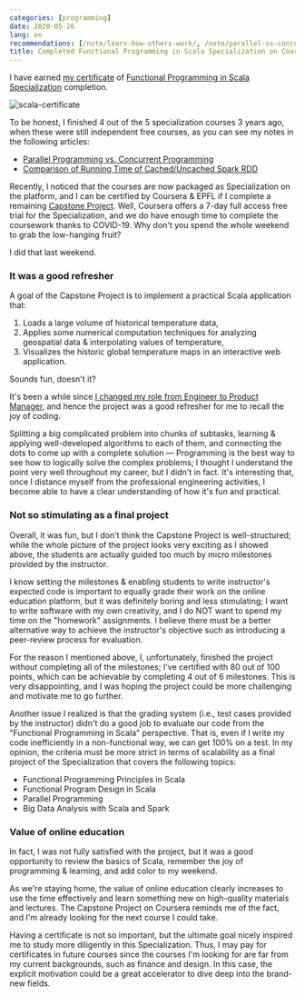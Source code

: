 ```yaml
---
categories: [programming]
date: 2020-05-26
lang: en
recommendations: [/note/learn-how-others-work/, /note/parallel-vs-concurrent/, /note/spark-rdd-cached-vs-uncached/]
title: Completed Functional Programming in Scala Specialization on Coursera, Finally
---
```


I have earned [my certificate](https://www.coursera.org/account/accomplishments/specialization/5QEQVEUCDFSJ) of [Functional Programming in Scala Specialization](https://www.coursera.org/specializations/scala) completion.

![scala-certificate](/images/coursera-scala-capstone/certificate.png)

To be honest, I finished 4 out of the 5 specialization courses 3 years ago, when these were still independent free courses, as you can see my notes in the following articles:

- [Parallel Programming vs. Concurrent Programming](/note/parallel-vs-concurrent/)
- [Comparison of Running Time of Cached/Uncached Spark RDD](/note/spark-rdd-cached-vs-uncached/)

Recently, I noticed that the courses are now packaged as Specialization on the platform, and I can be certified by Coursera & EPFL if I complete a remaining [Capstone Project](https://www.coursera.org/learn/scala-capstone). Well, Coursera offers a 7-day full access free trial for the Specialization, and we do have enough time to complete the coursework thanks to COVID-19. Why don't you spend the whole weekend to grab the low-hanging fruit? 

I did that last weekend.

### It was a good refresher

A goal of the Capstone Project is to implement a practical Scala application that:

1. Loads a large volume of historical temperature data,
2. Applies some numerical computation techniques for analyzing geospatial data & interpolating values of temperature,
3. Visualizes the historic global temperature maps in an interactive web application.

Sounds fun, doesn't it?

It's been a while since [I changed my role from Engineer to Product Manager](/note/becoming-a-product-manager/), and hence the project was a good refresher for me to recall the joy of coding.

Splitting a big complicated problem into chunks of subtasks, learning & applying well-developed algorithms to each of them, and connecting the dots to come up with a complete solution &mdash; Programming is the best way to see how to logically solve the complex problems; I thought I understand the point very well throughout my career, but I didn't in fact. It's interesting that, once I distance myself from the professional engineering activities, I become able to have a clear understanding of how it's fun and practical.

### Not so stimulating as a final project

Overall, it was fun, but I don't think the Capstone Project is well-structured; while the whole picture of the project looks very exciting as I showed above, the students are actually guided too much by micro milestones provided by the instructor.

I know setting the milestones & enabling students to write instructor's expected code is important to equally grade their work on the online education platform, but it was definitely boring and less stimulating; I want to write software with my own creativity, and I do NOT want to spend my time on the "homework" assignments. I believe there must be a better alternative way to achieve the instructor's objective such as introducing a peer-review process for evaluation.

For the reason I mentioned above, I, unfortunately, finished the project without completing all of the milestones; I've certified with 80 out of 100 points, which can be achievable by completing 4 out of 6 milestones. This is very disappointing, and I was hoping the project could be more challenging and motivate me to go further.

Another issue I realized is that the grading system (i.e., test cases provided by the instructor) didn't do a good job to evaluate our code from the "Functional Programming in Scala" perspective. That is, even if I write my code inefficiently in a non-functional way, we can get 100% on a test. In my opinion, the criteria must be more strict in terms of scalability as a final project of the Specialization that covers the following topics:

- Functional Programming Principles in Scala
- Functional Program Design in Scala
- Parallel Programming
- Big Data Analysis with Scala and Spark

### Value of online education

In fact, I was not fully satisfied with the project, but it was a good opportunity to review the basics of Scala, remember the joy of programming & learning, and add color to my weekend. 

As we're staying home, the value of online education clearly increases to use the time effectively and learn something new on high-quality materials and lectures. The Capstone Project on Coursera reminds me of the fact, and I'm already looking for the next course I could take. 

Having a certificate is not so important, but the ultimate goal nicely inspired me to study more diligently in this Specialization. Thus, I may pay for certificates in future courses since the courses I'm looking for are far from my current backgrounds, such as finance and design. In this case, the explicit motivation could be a great accelerator to dive deep into the brand-new fields.